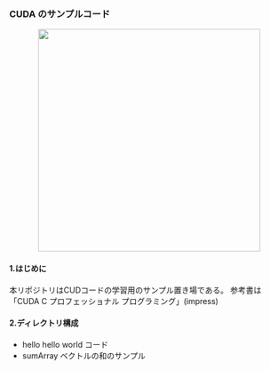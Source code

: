 ### CUDA のサンプルコード

<p align="center">
<img src="https://user-images.githubusercontent.com/8604827/37657836-6aaffc3e-2c8f-11e8-8002-17f7cabc3d9f.png" width="400px">
</p>

#### 1.はじめに  
本リポジトリはCUDコードの学習用のサンプル置き場である。
参考書は「CUDA C プロフェッショナル プログラミング」(impress)

#### 2.ディレクトリ構成
* hello
hello world コード
* sumArray
ベクトルの和のサンプル
